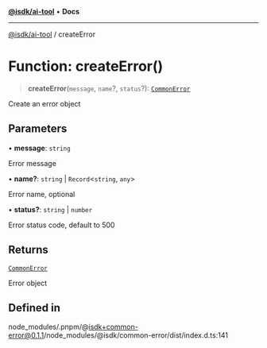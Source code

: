 [**@isdk/ai-tool**](../README.md) • **Docs**

***

[@isdk/ai-tool](../globals.md) / createError

# Function: createError()

> **createError**(`message`, `name`?, `status`?): [`CommonError`](../classes/CommonError.md)

Create an error object

## Parameters

• **message**: `string`

Error message

• **name?**: `string` \| `Record`\<`string`, `any`\>

Error name, optional

• **status?**: `string` \| `number`

Error status code, default to 500

## Returns

[`CommonError`](../classes/CommonError.md)

Error object

## Defined in

node\_modules/.pnpm/@isdk+common-error@0.1.1/node\_modules/@isdk/common-error/dist/index.d.ts:141
